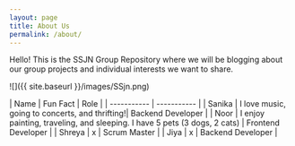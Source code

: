 ```yaml
---
layout: page
title: About Us
permalink: /about/
---
```


Hello! This is the SSJN Group Repository where we will be blogging about our group projects and individual interests we want to share. 

![]({{ site.baseurl }}/images/SSjn.png)

| Name      | Fun Fact | Role |
| ----------- | ----------- |
| Sanika | I love music, going to concerts, and thrifting!| Backend Developer |
| Noor   | I enjoy painting, traveling, and sleeping. I have 5 pets (3 dogs, 2 cats) | Frontend Developer |
| Shreya | x | Scrum Master |
| Jiya | x | Backend Developer |
